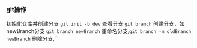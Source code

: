 ### git操作
初始化仓库并创建分支 `git init -b dev`
查看分支 `git branch`
创建分支，如newBranch分支 `git branch newBranch`
重命名分支,`git branch -m oldBranch newBranch`
删除分支,``
